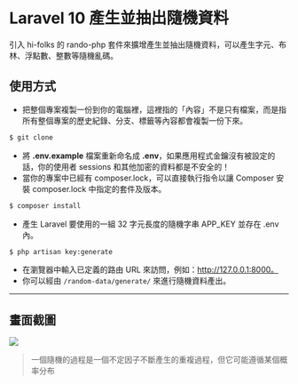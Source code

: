 # Laravel 10 產生並抽出隨機資料

引入 hi-folks 的 rando-php 套件來擴增產生並抽出隨機資料，可以產生字元、布林、浮點數、整數等隨機亂碼。

## 使用方式
- 把整個專案複製一份到你的電腦裡，這裡指的「內容」不是只有檔案，而是指所有整個專案的歷史紀錄、分支、標籤等內容都會複製一份下來。
```sh
$ git clone
```
- 將 __.env.example__ 檔案重新命名成 __.env__，如果應用程式金鑰沒有被設定的話，你的使用者 sessions 和其他加密的資料都是不安全的！
- 當你的專案中已經有 composer.lock，可以直接執行指令以讓 Composer 安裝 composer.lock 中指定的套件及版本。
```sh
$ composer install
```
- 產生 Laravel 要使用的一組 32 字元長度的隨機字串 APP_KEY 並存在 .env 內。
```sh
$ php artisan key:generate
```
- 在瀏覽器中輸入已定義的路由 URL 來訪問，例如：http://127.0.0.1:8000。
- 你可以經由 `/random-data/generate/` 來進行隨機資料產出。

----

## 畫面截圖
![](https://i.imgur.com/x4IdB5O.png)
> 一個隨機的過程是一個不定因子不斷產生的重複過程，但它可能遵循某個概率分布
